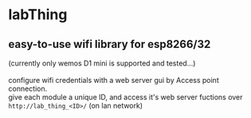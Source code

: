 # labThing
## easy-to-use wifi library for esp8266/32

(currently only wemos D1 mini is supported and tested...) <br><br>
configure wifi credentials with a web server gui by Access point connection.<br>
give each module a unique ID, and access it's web server fuctions over `http://lab_thing_<ID>/` (on lan network) 
